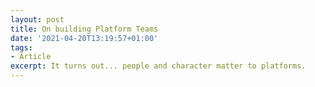 ```yaml
---
layout: post
title: On building Platform Teams
date: '2021-04-20T13:19:57+01:00'
tags:
- Article
excerpt: It turns out... people and character matter to platforms.
---
```


